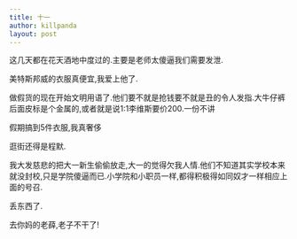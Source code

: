```yaml
---
title: 十一
author: killpanda
layout: post
---
```

这几天都在花天酒地中度过的.主要是老师太傻逼我们需要发泄.

美特斯邦威的衣服真便宜,我爱上他了.

做假货的现在开始文明用语了.他们要不就是抢钱要不就是丑的令人发指.大牛仔裤后面皮标是个金属的,或者就是说1:1李维斯要价200.一份不讲

假期搞到5件衣服,我真奢侈

逛街还得是程默.

我大发慈悲的把大一新生偷偷放走,大一的觉得欠我人情.他们不知道其实学校本来就没封校,只是学院傻逼而已.小学院和小职员一样,都得积极得如同奴才一样相应上面的号召.
 
丢东西了.

去你妈的老薛,老子不干了!
